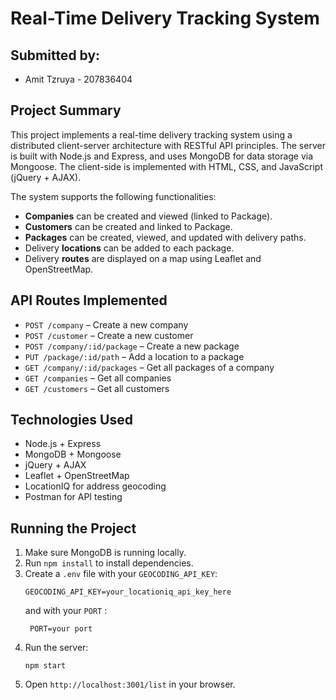 
# Real-Time Delivery Tracking System

## Submitted by:
- Amit Tzruya - 207836404

## Project Summary
This project implements a real-time delivery tracking system using a distributed client-server architecture with RESTful API principles. The server is built with Node.js and Express, and uses MongoDB for data storage via Mongoose. The client-side is implemented with HTML, CSS, and JavaScript (jQuery + AJAX).

The system supports the following functionalities:

- **Companies** can be created and viewed (linked to Package).
- **Customers** can be created and linked to Package.
- **Packages** can be created, viewed, and updated with delivery paths.
- Delivery **locations** can be added to each package.
- Delivery **routes** are displayed on a map using Leaflet and OpenStreetMap.

## API Routes Implemented
- `POST /company` – Create a new company
- `POST /customer` – Create a new customer
- `POST /company/:id/package` – Create a new package
- `PUT /package/:id/path` – Add a location to a package
- `GET /company/:id/packages` – Get all packages of a company
- `GET /companies` – Get all companies
- `GET /customers` – Get all customers

## Technologies Used
- Node.js + Express
- MongoDB + Mongoose
- jQuery + AJAX
- Leaflet + OpenStreetMap
- LocationIQ for address geocoding
- Postman for API testing

## Running the Project
1. Make sure MongoDB is running locally.
2. Run `npm install` to install dependencies.
3. Create a `.env` file with your `GEOCODING_API_KEY`:
    ```
    GEOCODING_API_KEY=your_locationiq_api_key_here
    ```
    and with your `PORT` :
   ```
    PORT=your port
    ```
5. Run the server:
    ```
    npm start
    ```
6. Open `http://localhost:3001/list` in your browser.

